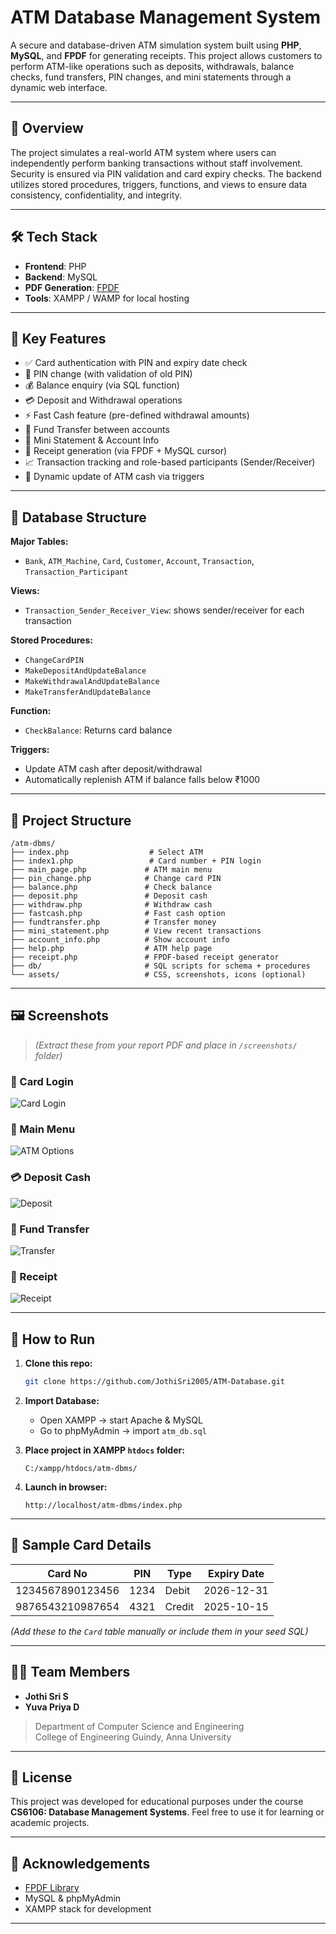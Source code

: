 
# ATM Database Management System

A secure and database-driven ATM simulation system built using **PHP**, **MySQL**, and **FPDF** for generating receipts. This project allows customers to perform ATM-like operations such as deposits, withdrawals, balance checks, fund transfers, PIN changes, and mini statements through a dynamic web interface.

---

## 📘 Overview

The project simulates a real-world ATM system where users can independently perform banking transactions without staff involvement. Security is ensured via PIN validation and card expiry checks. The backend utilizes stored procedures, triggers, functions, and views to ensure data consistency, confidentiality, and integrity.

---

## 🛠️ Tech Stack

- **Frontend**: PHP
- **Backend**: MySQL
- **PDF Generation**: [FPDF](http://www.fpdf.org/)
- **Tools**: XAMPP / WAMP for local hosting

---

## 🔐 Key Features

- ✅ Card authentication with PIN and expiry date check
- 🔄 PIN change (with validation of old PIN)
- 💰 Balance enquiry (via SQL function)
- 💳 Deposit and Withdrawal operations
- ⚡ Fast Cash feature (pre-defined withdrawal amounts)
- 💸 Fund Transfer between accounts
- 📃 Mini Statement & Account Info
- 🧾 Receipt generation (via FPDF + MySQL cursor)
- 📈 Transaction tracking and role-based participants (Sender/Receiver)
- 🔁 Dynamic update of ATM cash via triggers

---

## 🧱 Database Structure

**Major Tables:**
- `Bank`, `ATM_Machine`, `Card`, `Customer`, `Account`, `Transaction`, `Transaction_Participant`

**Views:**
- `Transaction_Sender_Receiver_View`: shows sender/receiver for each transaction

**Stored Procedures:**
- `ChangeCardPIN`
- `MakeDepositAndUpdateBalance`
- `MakeWithdrawalAndUpdateBalance`
- `MakeTransferAndUpdateBalance`

**Function:**
- `CheckBalance`: Returns card balance

**Triggers:**
- Update ATM cash after deposit/withdrawal
- Automatically replenish ATM if balance falls below ₹1000

---

## 📂 Project Structure

```
/atm-dbms/
├── index.php                  # Select ATM
├── index1.php                 # Card number + PIN login
├── main_page.php             # ATM main menu
├── pin_change.php            # Change card PIN
├── balance.php               # Check balance
├── deposit.php               # Deposit cash
├── withdraw.php              # Withdraw cash
├── fastcash.php              # Fast cash option
├── fundtransfer.php          # Transfer money
├── mini_statement.php        # View recent transactions
├── account_info.php          # Show account info
├── help.php                  # ATM help page
├── receipt.php               # FPDF-based receipt generator
├── db/                       # SQL scripts for schema + procedures
└── assets/                   # CSS, screenshots, icons (optional)
```

---

## 🖼️ Screenshots

> *(Extract these from your report PDF and place in `/screenshots/` folder)*

### 🔐 Card Login
![Card Login](screenshots/card_login.png)

### 🏦 Main Menu
![ATM Options](screenshots/main_page.png)

### 💳 Deposit Cash
![Deposit](screenshots/deposit.png)

### 💸 Fund Transfer
![Transfer](screenshots/fund_transfer.png)

### 📄 Receipt
![Receipt](screenshots/receipt.png)

---

## 🧪 How to Run

1. **Clone this repo:**
   ```bash
   git clone https://github.com/JothiSri2005/ATM-Database.git
   ```

2. **Import Database:**
   - Open XAMPP → start Apache & MySQL
   - Go to phpMyAdmin → import `atm_db.sql`

3. **Place project in XAMPP `htdocs` folder:**
   ```
   C:/xampp/htdocs/atm-dbms/
   ```

4. **Launch in browser:**
   ```
   http://localhost/atm-dbms/index.php
   ```

---

## 🧾 Sample Card Details

| Card No           | PIN  | Type   | Expiry Date |
|-------------------|------|--------|--------------|
| 1234567890123456  | 1234 | Debit  | 2026-12-31   |
| 9876543210987654  | 4321 | Credit | 2025-10-15   |

*(Add these to the `Card` table manually or include them in your seed SQL)*

---

## 👨‍💻 Team Members
   
- **Jothi Sri S**
- **Yuva Priya D**

> Department of Computer Science and Engineering  
> College of Engineering Guindy, Anna University

---

## 📜 License

This project was developed for educational purposes under the course **CS6106: Database Management Systems**. Feel free to use it for learning or academic projects.

---

## 🙌 Acknowledgements

- [FPDF Library](http://www.fpdf.org/)
- MySQL & phpMyAdmin
- XAMPP stack for development

---
